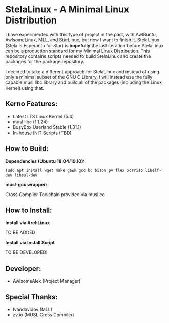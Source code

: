 # StelaLinux - A Minimal Linux Distribution

I have experimented with this type of project in the past, with AwlBuntu, AwlsomeLinux, MLL, and StarLinux, but now I want to finish it. StelaLinux (Stela is Esperanto for Star) is **hopefully** the last iteration before StelaLinux can be a production standard for my Minimal Linux Distribution. This repository contains scripts needed to build StelaLinux and create the packages for the package repository. 

I decided to take a different approach for StelaLinux and instead of using only a minimal subset of the GNU C Library, I will instead use the fully capable musl libc library and build all of the packages (including the Linux Kernel) using that. 

## Kerno Features:
* Latest LTS Linux Kernel (5.4)
* musl libc (1.1.24)
* BusyBox Userland Stable (1.31.1)
* In-house INIT Scripts (TBD)

## How to Build:
**Dependencies (Ubuntu 18.04/19.10):**

`sudo apt install wget make gawk gcc bc bison pv flex xorriso libelf-dev libssl-dev`

**musl-gcc wrapper:**

Cross Compiler Toolchain provided via musl.cc

## How to Install:
**Install via ArchLinux**

TO BE ADDED

**Install via Install Script**

TO BE DEVELOPED!

## Developer:
* AwlsomeAlex (Project Manager)

## Special Thanks:
* Ivandavidov (MLL)
* zv.io (MUSL Cross Compiler)
